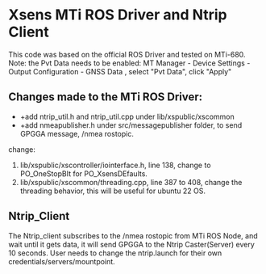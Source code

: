 
# Xsens MTi ROS Driver and Ntrip Client

This code was based on the official ROS Driver and tested on MTi-680.
Note: the Pvt Data needs to be enabled: MT Manager - Device Settings - Output Configuration - GNSS Data , select "Pvt Data", click "Apply"

## Changes made to the MTi ROS Driver:

 - +add ntrip_util.h and ntrip_util.cpp under lib/xspublic/xscommon
 - +add nmeapublisher.h under src/messagepublisher folder, to send GPGGA message, /nmea rostopic.

change:
1. lib/xspublic/xscontroller/iointerface.h, line 138, change to PO_OneStopBIt for PO_XsensDEfaults.
2. lib/xspublic/xscommon/threading.cpp, line 387 to 408, change the threading behavior, this will be useful for ubuntu 22 OS.

## Ntrip_Client
The Ntrip_client subscribes to the /nmea rostopic from MTi ROS Node, and wait until it gets data, it will send GPGGA to the Ntrip Caster(Server) every 10 seconds.
User needs to change the ntrip.launch for their own credentials/servers/mountpoint. 


